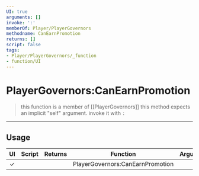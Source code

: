 ```yaml
---
UI: true
arguments: []
invoke: ':'
memberOf: Player/PlayerGovernors
methodname: CanEarnPromotion
returns: []
script: false
tags:
- Player/PlayerGovernors/_function
- function/UI
---
```

# PlayerGovernors:CanEarnPromotion
> this function is a member of [[PlayerGovernors]]
> this method expects an implicit "self" argument. invoke it with `:`
-----
## Usage
|  UI | Script | Returns | Function | Arguments |
|:---:|:------:|-------:|:--------:|:---------|
|✓| ||PlayerGovernors:CanEarnPromotion||

